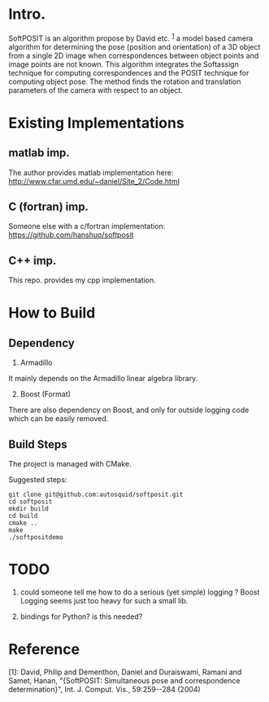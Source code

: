 # Intro.

SoftPOSIT is an algorithm propose by David etc. <sup>[1](#myfootnote1)</sup>
a model based camera algorithm for determining the pose (position and orientation) of a 3D object from a single 2D image when correspondences between object points and image points are not known. This algorithm integrates the Softassign technique for computing correspondences and the POSIT technique for computing object pose. The method finds the rotation and translation parameters of the camera with respect to an object.

# Existing Implementations

## matlab imp.

The author provides matlab implementation here: http://www.cfar.umd.edu/~daniel/Site_2/Code.html

## C (fortran) imp.

Someone else with a c/fortran implementation: https://github.com/hanshuo/softposit

## C++ imp.

This repo. provides my cpp implementation.


# How to Build

## Dependency
1. Armadillo

It mainly depends on the Armadillo linear algebra library.

2. Boost (Format)

There are also dependency on Boost, and only for outside logging code which can be easily removed.

## Build Steps
The project is managed with CMake.

Suggested steps:

```
git clone git@github.com:autosquid/softposit.git
cd softposit
mkdir build
cd build
cmake ..
make
./softpositdemo
```

# TODO

1. could someone tell me how to do a serious (yet simple) logging ?  Boost Logging seems just too heavy for such a small lib.

2. bindings for Python? is this needed?

# Reference

<a name="myfootnote1">[1]</a>: David, Philip and Dementhon, Daniel and Duraiswami, Ramani and Samet, Hanan, "{SoftPOSIT: Simultaneous pose and correspondence determination}", Int. J. Comput. Vis., 59:259--284 (2004)

